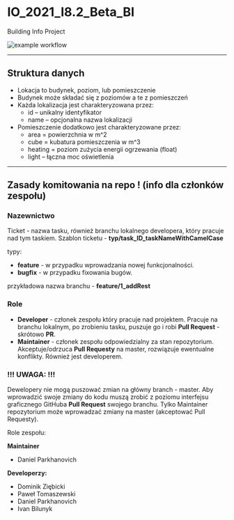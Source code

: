 # IO_2021_I8.2_Beta_BI
Building Info Project

![example workflow](https://github.com/scanax2/IO_2021_I8.2_Beta_BI/actions/workflows/maven.yml/badge.svg)

____
## Struktura danych
* Lokacja to budynek, poziom, lub pomieszczenie
* Budynek może składać się z poziomów a te z pomieszczeń
* Każda lokalizacja jest charakteryzowana przez:
   * id – unikalny identyfikator
   * name – opcjonalna nazwa lokalizacji
* Pomieszczenie dodatkowo jest charakteryzowane przez:
   * area = powierzchnia w m^2
   * cube = kubatura pomieszczenia w m^3
   * heating = poziom zużycia energii ogrzewania (float)
   * light – łączna moc oświetlenia

____
## Zasady komitowania na repo ! (info dla członków zespołu)

### Nazewnictwo
Ticket - nazwa tasku, również branchu lokalnego developera, który pracuje nad tym taskiem.
Szablon ticketu - **typ/task_ID_taskNameWithCamelCase**

typy:
 * **feature** - w przypadku wprowadzania nowej funkcjonalności.
 * **bugfix**  - w przypadku fixowania bugów.

przykładowa nazwa branchu - **feature/1_addRest**

### Role
* **Developer** - członek zespołu który pracuje nad projektem. Pracuje na branchu lokalnym, po zrobieniu tasku, puszuje go i robi **Pull Request** - skrótowo **PR**.
* **Maintainer** - członek zespołu odpowiedzialny za stan repozytorium. Akceptuje/odrzuca **Pull Requesty** na master, rozwiązuje ewentualne konflikty. Również jest developerem.
 
### !!! UWAGA: !!!
Dewelopery nie mogą puszować zmian na główny branch - master. 
Aby wprowadzić swoje zmiany do kodu muszą zrobić z poziomu interfejsu graficznego GitHuba **Pull Request** swojego branchu.
Tylko Maintainer repozytorium może wprowadzać zmiany na master (akceptować Pull Requesty).

Role zespołu:

**Maintainer**
  * Daniel Parkhanovich

**Developerzy:**
  * Dominik Ziębicki
  * Paweł Tomaszewski
  * Daniel Parkhanovich
  * Ivan Bilunyk
